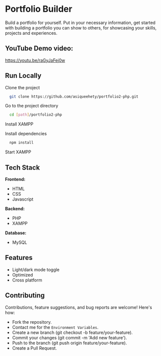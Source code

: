 
# Portfolio Builder

Build a portfolio for yourself. Put in your necessary information, get started with building a portfolio you can show to others, for showcasing your skills, projects and experiences.


## YouTube Demo video:
https://youtu.be/raGyJaFej0w

##
## Run Locally

Clone the project

```bash
  git clone https://github.com/asiqueehety/portfolio2-php.git
```

Go to the project directory

```bash
  cd [path]/portfolio2-php
```

Install XAMPP

Install dependencies

```bash
  npm install
```

Start XAMPP


## Tech Stack

**Frontend:**
+ HTML
+ CSS
+ Javascript 


**Backend:**
+ PHP
+ XAMPP

**Database:**
+ MySQL


## Features

- Light/dark mode toggle
- Optimized
- Cross platform

## Contributing
Contributions, feature suggestions, and bug reports are welcome! Here's how:

+ Fork the repository.
+ Contact me for the `Environment Variables`.
+ Create a new branch (git checkout -b feature/your-feature).
+ Commit your changes (git commit -m 'Add new feature').
+ Push to the branch (git push origin feature/your-feature).
+ Create a Pull Request.
